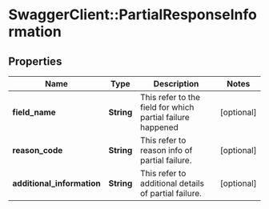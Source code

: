 # SwaggerClient::PartialResponseInformation

## Properties
Name | Type | Description | Notes
------------ | ------------- | ------------- | -------------
**field_name** | **String** | This refer to the field for which partial failure happened | [optional] 
**reason_code** | **String** | This refer to reason info of partial failure. | [optional] 
**additional_information** | **String** | This refer to additional details of partial failure. | [optional] 


